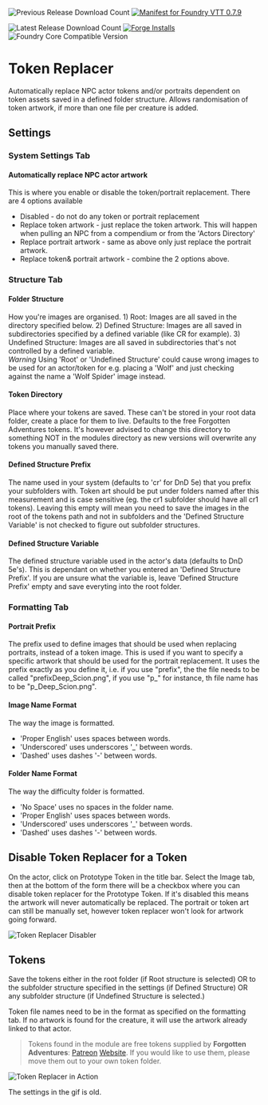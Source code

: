 ![Previous Release Download Count](https://img.shields.io/badge/dynamic/json?label=Downloads@v0.4.4%20(for%200.7.9)&query=assets%5B1%5D.download_count&url=https%3A%2F%2Fapi.github.com%2Frepos%2Fvtt-lair%2Ftoken-replacer%2Freleases%2F42496894) [![Manifest for Foundry VTT 0.7.9](https://img.shields.io/badge/Manifest%20for%20Foundry%20VTT-0.7.9-blue)](https://github.com/vtt-lair/token-replacer/releases/download/v0.4.4/module.json)

![Latest Release Download Count](https://img.shields.io/badge/dynamic/json?color=blue&label=Downloads%40latest&query=assets%5B1%5D.download_count&url=https%3A%2F%2Fapi.github.com%2Frepos%2Fvtt-lair%2Ftoken-replacer%2Freleases%2Flatest) [![Forge Installs](https://img.shields.io/badge/dynamic/json?label=Forge%20Installs&query=package.installs&suffix=%25&url=https%3A%2F%2Fforge-vtt.com%2Fapi%2Fbazaar%2Fpackage%2Ftoken-replacer&colorB=4aa94a)](https://forge-vtt.com/bazaar#package=token-replacer) 
![Foundry Core Compatible Version](https://img.shields.io/badge/dynamic/json.svg?url=https%3A%2F%2Fraw.githubusercontent.com%2Fvtt-lair%2Ftoken-replacer%2Fmaster%2Fmodule.json&label=Foundry%20Version&query=$.compatibleCoreVersion&colorB=orange)



# Token Replacer
Automatically replace NPC actor tokens and/or portraits dependent on token assets saved in a defined folder structure. Allows randomisation of token artwork, if more
than one file per creature is added.

## Settings
### System Settings Tab
#### Automatically replace NPC actor artwork
This is where you enable or disable the token/portrait replacement. There are 4 options available
* Disabled - do not do any token or portrait replacement
* Replace token artwork - just replace the token artwork. This will happen when pulling an NPC from a compendium or from the 'Actors Directory'
* Replace portrait artwork - same as above only just replace the portrait artwork.
* Replace token& portrait artwork - combine the 2 options above.

### Structure Tab
#### Folder Structure
How you're images are organised. 1) Root: Images are all saved in the directory specified below. 2) Defined Structure: Images are all saved in subdirectories specified by a defined variable (like CR for example). 3) Undefined Structure: Images are all saved in subdirectories that's not controlled by a defined variable.   
*Warning* Using 'Root' or 'Undefined Structure' could cause wrong images to be used for an actor/token for e.g. placing a 'Wolf' and just checking against the name a 'Wolf Spider' image instead.

#### Token Directory
Place where your tokens are saved. These can't be stored in your root data folder, create a place for them to live. Defaults to the free Forgotten Adventures tokens. It's however advised to change this directory to something NOT in the modules directory as new versions will overwrite any tokens you manually saved there.

#### Defined Structure Prefix
The name used in your system (defaults to 'cr' for DnD 5e) that you prefix your subfolders with. Token art should be put under folders named after this measurement and is case sensitive (eg. the cr1 subfolder should have all cr1 tokens). Leaving this empty will mean you need to save the images in the root of the tokens path and not in subfolders and the 'Defined Structure Variable' is not checked to figure out subfolder structures.

#### Defined Structure Variable
The defined structure variable used in the actor's data (defaults to DnD 5e's). This is dependant on whether you entered an 'Defined Structure Prefix'. If you are unsure what the variable is, leave 'Defined Structure Prefix' empty and save everyting into the root folder.

### Formatting Tab
#### Portrait Prefix
The prefix used to define images that should be used when replacing portraits, instead of a token image. This is used if you want to specify a specific artwork that should be used for the portrait replacement. It uses the prefix exactly as you define it, i.e. if you use "prefix", the the file needs to be called "prefixDeep_Scion.png", if you use "p_" for instance, th file name has to be "p_Deep_Scion.png".

#### Image Name Format
The way the image is formatted. 
* 'Proper English' uses spaces between words.
* 'Underscored' uses underscores '_' between words.
* 'Dashed' uses dashes '-' between words.

#### Folder Name Format
The way the difficulty folder is formatted. 
* 'No Space' uses no spaces in the folder name.
* 'Proper English' uses spaces between words.
* 'Underscored' uses underscores '_' between words.
* 'Dashed' uses dashes '-' between words.


## Disable Token Replacer for a Token
On the actor, click on Prototype Token in the title bar. Select the Image tab, then at the bottom of the form there will be a checkbox where you can disable token replacer for the Prototype Token. If it's disabled this means the artwork will never automatically be replaced. The portrait or token art can still be manually set, however token replacer won't look for artwork going forward.

![Token Replacer Disabler](https://github.com/vtt-lair/token-replacer/blob/main/example/disabler.jpg "Token Replacer Disabler")

## Tokens
Save the tokens either in the root folder (if Root structure is selected) OR to the subfolder structure specified in the settings (if Defined Structure) OR any subfolder structure (if Undefined Structure is selected.)

Token file names need to be in the format as specified on the formatting tab.
If no artwork is found for the creature, it will use the artwork already linked to that actor.

> Tokens found in the module are free tokens supplied by **Forgotten Adventures**: [Patreon](https://www.patreon.com/forgottenadventures) [Website](https://www.forgotten-adventures.net/). If you would like to use them, please move them out to your own token folder.

![Token Replacer in Action](https://github.com/vtt-lair/token-replacer/blob/main/example/Token-Replacer.gif "Token Replacer in Action")

The settings in the gif is old.